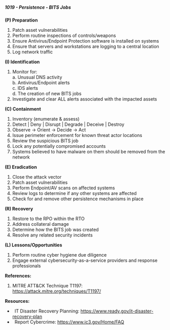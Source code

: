##### **1019 - Persistence - BITS Jobs**

**(P) Preparation**

1.  Patch asset vulnerabilities
2.  Perform routine inspections of controls/weapons
3.  Ensure Antivirus/Endpoint Protection software is installed on systems
4.  Ensure that servers and workstations are logging to a central location
5.  Log network traffic

**(I) Identification**

1.  Monitor for:  
    a. Unusual DNS activity  
    b. Antivirus/Endpoint alerts  
    c. IDS alerts  
    d. The creation of new BITS jobs
2.  Investigate and clear ALL alerts associated with the impacted assets

**(C) Containment**

1.  Inventory (enumerate & assess)
2.  Detect | Deny | Disrupt | Degrade | Deceive | Destroy
3.  Observe -> Orient -> Decide -> Act
4.  Issue perimeter enforcement for known threat actor locations
5.  Review the suspicious BITS job
6.  Lock any potentially compromised accounts
7.  Systems believed to have malware on them should be removed from the network

**(E) Eradication**

1.  Close the attack vector
2.  Patch asset vulnerabilities
3.  Perform Endpoint/AV scans on affected systems
4.  Review logs to determine if any other systems are affected
5.  Check for and remove other persistence mechanisms in place

**(R) Recovery**

1.  Restore to the RPO within the RTO
2.  Address collateral damage
3.  Determine how the BITS job was created
4.  Resolve any related security incidents

**(L) Lessons/Opportunities**

1.  Perform routine cyber hygiene due diligence
2.  Engage external cybersecurity-as-a-service providers and response professionals

**References:**

1.  MITRE ATT&CK Technique T1197: https://attack.mitre.org/techniques/T1197/

**Resources:**


*    IT Disaster Recovery Planning: https://www.ready.gov/it-disaster-recovery-plan
*    Report Cybercrime: https://www.ic3.gov/Home/FAQ


  

